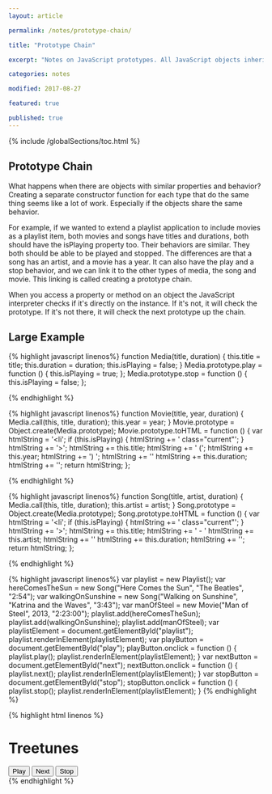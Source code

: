 ```yaml
---
layout: article

permalink: /notes/prototype-chain/

title: "Prototype Chain"

excerpt: "Notes on JavaScript prototypes. All JavaScript objects inherit the properties and methods from their prototype. Objects created using an object literal, or with new Object(), inherit from a rptotype called Object.prototype."

categories: notes

modified: 2017-08-27

featured: true

published: true
---
```


{% include /globalSections/toc.html %}

## Prototype Chain

What happens when there are objects with similar properties and behavior? Creating a separate constructor function for each type that do the same thing seems like a lot of work. Especially if the objects share the same behavior.

For example, if we wanted to extend a playlist application to include movies as a playlist item, both movies and songs have titles and durations, both should have the isPlaying property too. Their behaviors are similar. They both should be able to be played and stopped. The differences are that a song has an artist, and a movie has a year. It can also have the play and a stop behavior, and we can link it to the other types of media, the song and movie. This linking is called creating a prototype chain.

When you access a property or method on an object the JavaScript interpreter checks if it's directly on the instance. If it's not, it will check the prototype. If it's not there, it will check the next prototype up the chain. 

## Large Example

{% highlight javascript linenos%}
function Media(title, duration) {
  this.title = title;
  this.duration = duration;
  this.isPlaying = false;
}
Media.prototype.play = function () {
  this.isPlaying = true;
};
Media.prototype.stop = function () {
  this.isPlaying = false;
};

{% endhighlight %}

{% highlight javascript linenos%}
function Movie(title, year, duration) {
  Media.call(this, title, duration);
  this.year = year;
}
Movie.prototype = Object.create(Media.prototype);
Movie.prototype.toHTML = function () {
  var htmlString = '<li';
  if (this.isPlaying) {
    htmlString += ' class="current"';
  }
  htmlString += '>';
  htmlString += this.title;
  htmlString += ' (';
  htmlString += this.year;
  htmlString += ') ';
  htmlString += '<span class="duration">'
  htmlString += this.duration;
  htmlString += '</span></li>';
  return htmlString;
};

{% endhighlight %}

{% highlight javascript linenos%}
function Song(title, artist, duration) {
  Media.call(this, title, duration);
  this.artist = artist;
}
Song.prototype = Object.create(Media.prototype);
Song.prototype.toHTML = function () {
  var htmlString = '<li';
  if (this.isPlaying) {
    htmlString += ' class="current"';
  }
  htmlString += '>';
  htmlString += this.title;
  htmlString += ' - '
  htmlString += this.artist;
  htmlString += '<span class="duration">'
  htmlString += this.duration;
  htmlString += '</span></li>';
  return htmlString;
};

{% endhighlight %}

{% highlight javascript linenos%}
var playlist = new Playlist();
var hereComesTheSun = new Song("Here Comes the Sun", "The Beatles", "2:54");
var walkingOnSunshine = new Song("Walking on Sunshine", "Katrina and the Waves", "3:43");
var manOfSteel = new Movie("Man of Steel", 2013, "2:23:00");
playlist.add(hereComesTheSun);
playlist.add(walkingOnSunshine);
playlist.add(manOfSteel);
var playlistElement = document.getElementById("playlist");
playlist.renderInElement(playlistElement);
var playButton = document.getElementById("play");
playButton.onclick = function () {
  playlist.play();
  playlist.renderInElement(playlistElement);
}
var nextButton = document.getElementById("next");
nextButton.onclick = function () {
  playlist.next();
  playlist.renderInElement(playlistElement);
}
var stopButton = document.getElementById("stop");
stopButton.onclick = function () {
  playlist.stop();
  playlist.renderInElement(playlistElement);
}
{% endhighlight %}

{% highlight html linenos %}
<!DOCTYPE html>
<html>
<head>
  <title>Treetunes</title>
  <link rel="stylesheet" href="style.css" />
</head>
<body>
  <div>
    <h1>Treetunes</h1>
    <ol id="playlist">
    </ol>
    <button id="play">Play</button>
    <button id="next">Next</button>
    <button id="stop">Stop</button>
  </div>
  <script src="playlist.js"></script>
  <script src="media.js"></script>
  <script src="movie.js"></script>
  <script src="song.js"></script>
  <script src="app.js"></script>
</body>
</html>
{% endhighlight %}